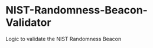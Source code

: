 NIST-Randomness-Beacon-Validator
================================

Logic to validate the NIST Randomness Beacon
